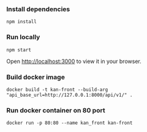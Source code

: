 ### Install dependencies
`npm install`

### Run locally
`npm start`

Open [http://localhost:3000](http://localhost:3000) to view it in your browser.

### Build docker image
`docker build -t kan-front --build-arg "api_base_url=http://127.0.0.1:8000/api/v1/" .`

### Run docker container on 80 port
`docker run -p 80:80 --name kan_front kan-front`